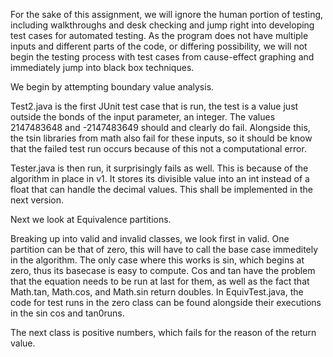 For the sake of this assignment, we will ignore the human portion of testing,
including walkthroughs and desk checking and jump right into
developing test cases for automated testing. As the program does not have multiple
inputs and different parts of the code, 
or differing possibility, we will not begin the testing process with test cases
from cause-effect graphing and immediately jump into black
box techniques.

We begin by attempting boundary value analysis.

Test2.java is the first JUnit test case that is run, the test is a value just
outside the bonds of the input parameter, an integer. The
values 2147483648 and -2147483649 should and clearly do fail. Alongside this, the
tsin libraries from math also fail for these inputs, so 
it should be know that the failed test run occurs because of this not a
computational error.

Tester.java is then run, it surprisingly fails as well. This is because of the
algorithm in place in v1. It stores its divisible value 
into an int instead of a float that can handle the decimal values. This shall be
implemented in the next version.

Next we look at Equivalence partitions.

Breaking up into valid and invalid classes, we look first in valid. One partition
can be that of zero, this will have to call the base case
immeditely in the algorithm. The only case where this works is sin, which begins
at zero, thus its basecase is easy to compute. Cos and tan
have the problem that the equation needs to be run at last for them, as well as
the fact that Math.tan, Math.cos, and Math.sin return doubles.
In EquivTest.java, the code for test runs in the zero class can be found alongside their executions in the sin cos and tan0runs.

The next class is positive numbers, which fails for the reason of the return value.
